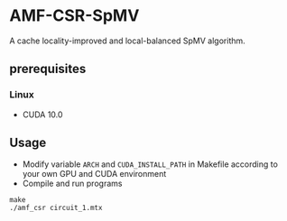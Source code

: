 # AMF-CSR-SpMV
A cache locality-improved and local-balanced SpMV algorithm. 

## prerequisites
### Linux
- CUDA 10.0

## Usage
- Modify variable ```ARCH``` and ```CUDA_INSTALL_PATH``` in Makefile according to your own GPU and CUDA environment
- Compile and run programs
```shell
make
./amf_csr circuit_1.mtx
```
